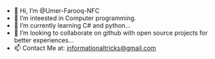 - 👋 Hi, I’m @Umer-Farooq-NFC
- 👀 I’m inteested in Computer programming.
- 🌱 I’m currently learning C# and python...
- 💞️ I’m looking to collaborate on github with open source projects for better experiences...
- 📫 Contact Me at:   informationaltricks@gmail.com

<!---
Umer-Farooq-NFC/Umer-Farooq-NFC is a ✨ special ✨ repository because its `README.md` (this file) appears on your GitHub profile.
You can click the Preview link to take a look at your changes.
--->
